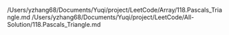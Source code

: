 /Users/yzhang68/Documents/Yuqi/project/LeetCode/Array/118.Pascals_Triangle.md /Users/yzhang68/Documents/Yuqi/project/LeetCode/All-Solution/118.Pascals_Triangle.md
